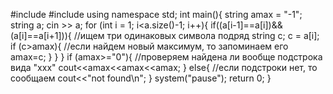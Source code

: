  
#include <iostream>
#include <string>
using namespace std;
int main(){
    string amax = "-1";
    string a;
    cin >> a;
    for (int i = 1; i<a.size()-1; i++){
        if((a[i-1]==a[i])&&(a[i]==a[i+1])){ //ищем три одинаковых символа подряд
            string c;
            c = a[i];
            if (c>amax){    //если найдем новый максимум, то запоминаем его
                amax=c;
            }
        }
    }
    if (amax>="0"){  //проверяем найдена ли вообще подстрока вида "ххх"
        cout<<amax<<amax<<amax;
    }
    else{   //если подстроки нет, то сообщаем
        cout<<"not found\n";
    }
    system("pause");
    return 0;
} 

